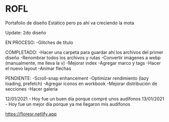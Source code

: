 # ROFL
Portafolio de diseño
Estático pero ps ahí va creciendo la mota

Update: 2do diseño

EN PROCESO:
 -Glitches de título

COMPLETADO:
-Hacer una carpeta para guardar ahí los archivos del primer diseño
-Renombrar todos los archivos y rutas
-Convertir imágenes a webp (manualmente, me lleva la v)
-Mejorar index
-Agregar marco y tags
-Hacer el nuevo layout
-Animar flechas

PENDIENTE:
-Scroll-snap enhancement
-Optimizar rendimiento (lazy loading, prefetch)
-Agregar íconos en workbook
-Mejorar distribución de secciones
-Hacer galería


12/01/2021 - Hoy fue un buen día porque compré unos audífonos
13/01/2021 - Hoy fue un mejor día porque ya me llegaron mis audífonos

https://floresr.netlify.app